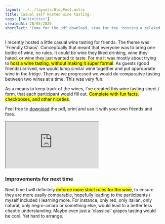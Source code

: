 ```yaml
---
layout: ../../layouts/BlogPost.astro
title: Casual self hosted wine tasting.
tags: ["Activities"]
createdAt: 28/05/2025
shortText: "Come for the pdf download, stay for the 'hosting a relaxed wine tasting for friends'."
---
```


I recently hosted a little casual wine tasting for friends. The theme was 'Friendly Chaos'. Conceptually that meant that everyone was to bring one bottle of wine, no rules. It could be wine they liked drinking, wine they hated, or wine they just wanted to taste. For me it was mostly about trying to <mark>host a wine tasting, without making it super formal</mark>.
As guests (good friends) arrived, we would lump similar wine together and put appropriate wine in the fridge. Then as we progressed we would do comparative tasting between two wines at a time. This was very fun.

As a means to keep track of the wines, I've created this wine tasting sheet / form, that each participant would fill out. <mark>Complete with fun facts, checkboxes, and other niceties</mark>.

Feel free to <a href="https://drive.google.com/uc?export=download&id=1ahap54BhP6OmaXjw9ALFBY88Ug4JU5bk"  class="download-btn" download >download</a> the pdf, print and use it with your own friends and foes.

<iframe 
    src="https://drive.google.com/file/d/1ahap54BhP6OmaXjw9ALFBY88Ug4JU5bk/preview" 
    allow="autoplay"
  >
</iframe>

### Improvements for next time
Next time I will definitely <mark>enforce more strict rules for the wine</mark>, to ensure they are more easily comparable, hopefully leading to the participants ( myself included ) learning more. For instance, only red, only italian, only natural, only negro-amaro or something else, would lead to a better less chaotic understanding. Maybe even just a 'classical' grapes tasting would be cool. Yet hard to arrange.
  